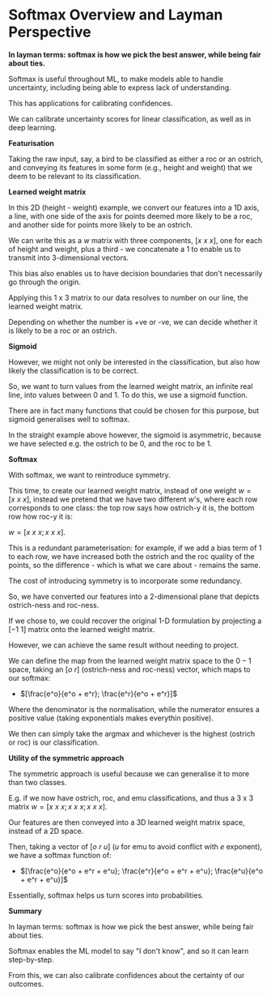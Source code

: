 # Softmax Overview and Layman Perspective

**In layman terms: softmax is how we pick the best answer, while being fair about ties.**

Softmax is useful throughout ML, to make models able to handle uncertainty, including being able to express lack of understanding.

This has applications for calibrating confidences.

We can calibrate uncertainty scores for linear classification, as well as in deep learning.

**Featurisation**

Taking the raw input, say, a bird to be classified as either a roc or an ostrich, and conveying its features in some form (e.g., height and weight) that we deem to be relevant to its classification.

**Learned weight matrix**

In this 2D (height - weight) example, we convert our features into a 1D axis, a line, with one side of the axis for points deemed more likely to be a roc, and another side for points more likely to be an ostrich.

We can write this as a $w$ matrix with three components, $[x~x~x]$, one for each of height and weight, plus a third - we concatenate a $1$ to enable us to transmit into 3-dimensional vectors.

This bias also enables us to have decision boundaries that don't necessarily go through the origin.

Applying this $1$ x $3$ matrix to our data resolves to number on our line, the learned weight matrix.

Depending on whether the number is +ve or -ve, we can decide whether it is likely to be a roc or an ostrich.

**Sigmoid**

However, we might not only be interested in the classification, but also how likely the classification is to be correct.

So, we want to turn values from the learned weight matrix, an infinite real line, into values between $0$ and $1$. To do this, we use a sigmoid function.

There are in fact many functions that could be chosen for this purpose, but sigmoid generalises well to softmax.

In the straight example above however, the sigmoid is asymmetric, because we have selected e.g. the ostrich to be $0$, and the roc to be $1$.

**Softmax**

With softmax, we want to reintroduce symmetry.

This time, to create our learned weight matrix, instead of one weight $w = [x~x~x]$, instead we pretend that we have two different $w$'s, where each row corresponds to one class: the top row says how ostrich-y it is, the bottom row how roc-y it is:

$w = [x~x~x; x~x~x]$.

This is a redundant parameterisation: for example, if we add a bias term of $1$ to each row, we have increased both the ostrich and the roc quality of the points, so the difference - which is what we care about - remains the same.

The cost of introducing symmetry is to incorporate some redundancy.

So, we have converted our features into a 2-dimensional plane that depicts ostrich-ness and roc-ness.

If we chose to, we could recover the original 1-D formulation by projecting a $[-1~1]$ matrix onto the learned weight matrix.

However, we can achieve the same result without needing to project.

We can define the map from the learned weight matrix space to the $0-1$ space, taking an $[o~r]$ (ostrich-ness and roc-ness) vector, which maps to our softmax:

- $[\frac{e^o}{e^o + e^r}; \frac{e^r}{e^o + e^r}]$

Where the denominator is the normalisation, while the numerator ensures a positive value (taking exponentials makes everythin positive).

We then can simply take the argmax and whichever is the highest (ostrich or roc) is our classification.

**Utility of the symmetric approach**

The symmetric approach is useful because we can generalise it to more than two classes.

E.g. if we now have ostrich, roc, and emu classifications, and thus a $3$ x $3$ matrix $w = [x~x~x; x~x~x; x~x~x]$.

Our features are then conveyed into a 3D learned weight matrix space, instead of a 2D space.

Then, taking a vector of $[o~r~u]$ ($u$ for emu to avoid conflict with $e$ exponent), we have a softmax function of:

- $[\frac{e^o}{e^o + e^r + e^u}; \frac{e^r}{e^o + e^r + e^u}; \frac{e^u}{e^o + e^r + e^u}]$

Essentially, softmax helps us turn scores into probabilities.

**Summary**

In layman terms: softmax is how we pick the best answer, while being fair about ties.

Softmax enables the ML model to say "I don't know", and so it can learn step-by-step.

From this, we can also calibrate confidences about the certainty of our outcomes.
